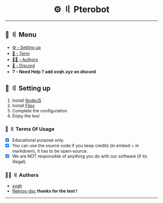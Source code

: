<h1 align="center">
 ⚙ 〢 Pterobot
</h1>

---
## <a id="menu"></a>🍃 〢 Menu

- [⚙️・Setting up](#setup)
- [💼・Term](#terms)
- [🕵️‍♂️・Authors](#authors)
- [📢・Discord](https://discord.gg/uhq)
- **❔・Need Help ? add xvqh.xyz on discord**

## <a id="setup"></a> 📁 〢 Setting up

1. Install [NodeJS](https://nodejs.org/)
2. Install [Files](https://github.com/xvqh/pterobot/archive/refs/heads/main.zip)
3. Complete the configuration
5. Enjoy the tool

### <a id="terms"></a>💼 〢 Terms Of Usage

- [x] Educational purpose only.
- [x] You can use the source code if you keep credits (in embed + in markdown), it has to be open-source.
- [x] We are NOT responsible of anything you do with our software (if its illegal).

### <a id="authors"></a>🕵️‍♂️ 〢 Authors
- [xvqh](https://github.com/xvqh)
- [Nekros-dsc](https://github.com/Nekros-dsc)
   **thanks for the text !**
---
